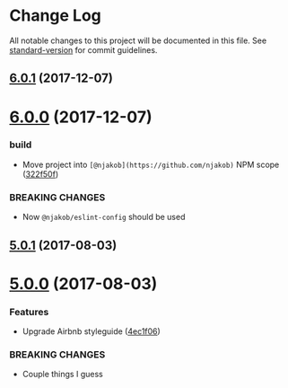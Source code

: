 # Change Log

All notable changes to this project will be documented in this file. See [standard-version](https://github.com/conventional-changelog/standard-version) for commit guidelines.

<a name="6.0.1"></a>
## [6.0.1](https://github.com/njakob/eslint-config/compare/v6.0.0...v6.0.1) (2017-12-07)



<a name="6.0.0"></a>
# [6.0.0](https://github.com/njakob/eslint-config/compare/v5.0.1...v6.0.0) (2017-12-07)


### build

* Move project into `[@njakob](https://github.com/njakob)` NPM scope ([322f50f](https://github.com/njakob/eslint-config/commit/322f50f))


### BREAKING CHANGES

* Now `@njakob/eslint-config` should be used



<a name="5.0.1"></a>
## [5.0.1](https://github.com/njakob/eslint-config/compare/v5.0.0...v5.0.1) (2017-08-03)



<a name="5.0.0"></a>
# [5.0.0](https://github.com/njakob/eslint-config/compare/v4.3.0...v5.0.0) (2017-08-03)


### Features

* Upgrade Airbnb styleguide ([4ec1f06](https://github.com/njakob/eslint-config/commit/4ec1f06))


### BREAKING CHANGES

* Couple things I guess
